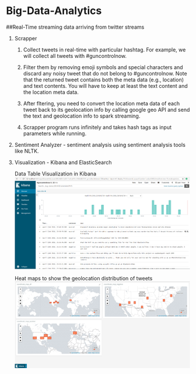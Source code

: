 # Big-Data-Analytics

##Real-Time streaming data arriving from twitter streams

1. Scrapper
      1. Collect tweets in real-time with particular hashtag. For example, we will collect all tweets with #guncontrolnow.
      
      2. Filter them by removing emoji symbols and special characters and discard any noisy tweet that do not belong to #guncontrolnow. 
      Note that the returned tweet contains both the meta data (e.g., location) and text contents. You will have to keep at least the text
      content and the location meta data.
      
      3. After fltering, you need to convert the location meta data of each tweet back to its geolocation info by calling google geo API and send the text and
      geolocation info to spark streaming.
      
      4. Scrapper program runs infinitely and takes hash tags as input parameters while running.
      
      
2. Sentiment Analyzer -  sentiment analysis using sentiment analysis tools like NLTK.

3. Visualization - Kibana and ElasticSearch

      Data Table Visualization in Kibana
      ![Data Table in Kibana](https://github.com/taniyariar/Big-Data-Analytics/blob/master/RealTime%20Twitter%20Streaming%20Pipeline/data_table.PNG)
      
      Heat maps to show the geolocation distribution of tweets
      ![dashboard.png](https://github.com/taniyariar/Big-Data-Analytics/blob/master/RealTime%20Twitter%20Streaming%20Pipeline/dashboard.PNG)

